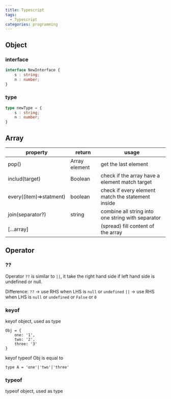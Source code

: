 ```yaml
---
title: Typescript
tags:
  - Typescript
categories: programming
---
```


## Object

### interface

``` Typescript
interface NewInterface {
    s : string;
    n : number;
}
```
### type
```Typescript
type newType = {
	s : string;
	n : number;
}
```

## Array
| **property**            | **return**    | **usage**                                         |
| ----------------------- | ------------- | ------------------------------------------------- |
| pop()                   | Array element | get the last element                              |
| includ(target)          | Boolean       | check if the array have a element match target    |
| every((item)=>statment) | boolean       | check if every element match the statement inside |
| join(separator?)        | string        | combine all string into one string with separator |
| \[...array\]            |               | (spread) fill content of the array                |

## Operator

### ??

Operator `??` is similar to `||`,
it take the right hand side if left hand side is undefined or null.

Difference:
`??` → use RHS when LHS is `null` or `undefined`
`||` → use RHS when LHS is `null` or `undefined` or `False` or `0`

### keyof
keyof object, used as type
```
Obj = {
	one: '1',
	two: '2',
	three: '3'
}
```

keyof typeof Obj is equal to 
```
type A = 'one'|'two'|'three'
```
### typeof
typeof object, used as type